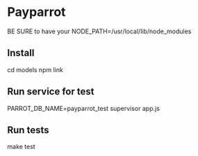 Payparrot
=========
BE SURE to have your NODE_PATH=/usr/local/lib/node_modules

Install
-------
cd models
npm link

Run service for test
--------------------
PARROT_DB_NAME=payparrot_test supervisor app.js


Run tests
---------
make test


